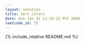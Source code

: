 ```yaml
---
layout: solution
title: Sort Colors
date: Sun Jan 31 11:19:23 PST 2016
leetcode_id: 75
---
```

{% include_relative README.md %}
